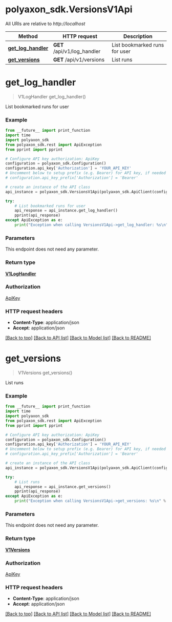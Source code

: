 # polyaxon_sdk.VersionsV1Api

All URIs are relative to *http://localhost*

Method | HTTP request | Description
------------- | ------------- | -------------
[**get_log_handler**](VersionsV1Api.md#get_log_handler) | **GET** /api/v1/log_handler | List bookmarked runs for user
[**get_versions**](VersionsV1Api.md#get_versions) | **GET** /api/v1/versions | List runs


# **get_log_handler**
> V1LogHandler get_log_handler()

List bookmarked runs for user

### Example
```python
from __future__ import print_function
import time
import polyaxon_sdk
from polyaxon_sdk.rest import ApiException
from pprint import pprint

# Configure API key authorization: ApiKey
configuration = polyaxon_sdk.Configuration()
configuration.api_key['Authorization'] = 'YOUR_API_KEY'
# Uncomment below to setup prefix (e.g. Bearer) for API key, if needed
# configuration.api_key_prefix['Authorization'] = 'Bearer'

# create an instance of the API class
api_instance = polyaxon_sdk.VersionsV1Api(polyaxon_sdk.ApiClient(configuration))

try:
    # List bookmarked runs for user
    api_response = api_instance.get_log_handler()
    pprint(api_response)
except ApiException as e:
    print("Exception when calling VersionsV1Api->get_log_handler: %s\n" % e)
```

### Parameters
This endpoint does not need any parameter.

### Return type

[**V1LogHandler**](V1LogHandler.md)

### Authorization

[ApiKey](../README.md#ApiKey)

### HTTP request headers

 - **Content-Type**: application/json
 - **Accept**: application/json

[[Back to top]](#) [[Back to API list]](../README.md#documentation-for-api-endpoints) [[Back to Model list]](../README.md#documentation-for-models) [[Back to README]](../README.md)

# **get_versions**
> V1Versions get_versions()

List runs

### Example
```python
from __future__ import print_function
import time
import polyaxon_sdk
from polyaxon_sdk.rest import ApiException
from pprint import pprint

# Configure API key authorization: ApiKey
configuration = polyaxon_sdk.Configuration()
configuration.api_key['Authorization'] = 'YOUR_API_KEY'
# Uncomment below to setup prefix (e.g. Bearer) for API key, if needed
# configuration.api_key_prefix['Authorization'] = 'Bearer'

# create an instance of the API class
api_instance = polyaxon_sdk.VersionsV1Api(polyaxon_sdk.ApiClient(configuration))

try:
    # List runs
    api_response = api_instance.get_versions()
    pprint(api_response)
except ApiException as e:
    print("Exception when calling VersionsV1Api->get_versions: %s\n" % e)
```

### Parameters
This endpoint does not need any parameter.

### Return type

[**V1Versions**](V1Versions.md)

### Authorization

[ApiKey](../README.md#ApiKey)

### HTTP request headers

 - **Content-Type**: application/json
 - **Accept**: application/json

[[Back to top]](#) [[Back to API list]](../README.md#documentation-for-api-endpoints) [[Back to Model list]](../README.md#documentation-for-models) [[Back to README]](../README.md)

